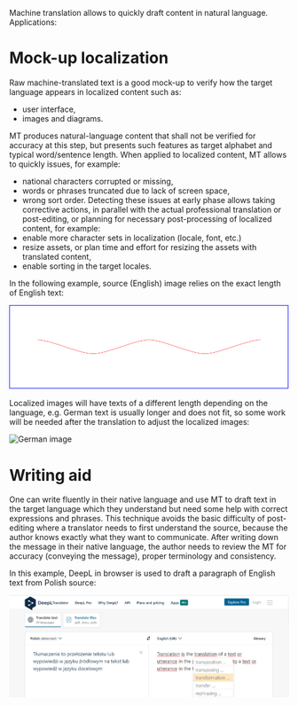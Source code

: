 Machine translation allows to quickly draft content in natural language. Applications:


# Mock-up localization
Raw machine-translated text is a good mock-up to verify how the target language appears in localized content such as:
* user interface,
* images and diagrams.

MT produces natural-language content that shall not be verified for accuracy at this step, but presents such features as target alphabet and typical word/sentence length. 
When applied to localized content, MT allows to quickly issues, for example:
* national characters corrupted or missing,
* words or phrases truncated due to lack of screen space,
* wrong sort order.
Detecting these issues at early phase allows taking corrective actions, in parallel with the actual professional translation or post-editing, or planning for necessary post-processing of localized content, for example:
* enable more character sets in localization (locale, font, etc.)
* resize assets, or plan time and effort for resizing the assets with translated content,
* enable sorting in the target locales.

<!-- example of mock-up UI localization with national characters corrupted -->

<!-- example of mock-up image localization with text truncated -->

In the following example, source (English) image relies on the exact length of English text: 

![English image](./_images/image_with_text_eng.svg)

Localized images will have texts of a different length depending on the language, e.g. German text is usually longer and does not fit, so some work will be needed after the translation to adjust the localized images:

![German image](./_images/image_with_text_ger.svg)

<!-- example of mock-up UI localization with wrong sorting of a translated list -->


# Writing aid
One can write fluently in their native language and use MT to draft text in the target language which they understand but need some help with correct expressions and phrases. 
This technique avoids the basic difficulty of post-editing where a translator needs to first understand the source, because the author knows exactly what they want to communicate. 
After writing down the message in their native language, the author needs to review the MT for accuracy (conveying the message), proper terminology and consistency.

<!-- example of drafting text in DeepL -->

In this example, DeepL in browser is used to draft a paragraph of English text from Polish source:

![Drafting text in DeepL](./_images/drafting-text-deepl.png)